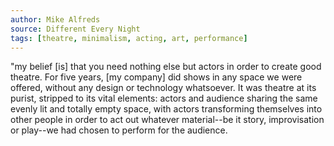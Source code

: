 ```yaml
---
author: Mike Alfreds
source: Different Every Night
tags: [theatre, minimalism, acting, art, performance]
---
```

"my belief \[is] that you need nothing else but actors in order to create good theatre. For five years, \[my company] did shows in any space we were offered, without any design or technology whatsoever. It was theatre at its purist, stripped to its vital elements: actors and audience sharing the same evenly lit and totally empty space, with actors transforming themselves into other people in order to act out whatever material--be it story, improvisation or play--we had chosen to perform for the audience.